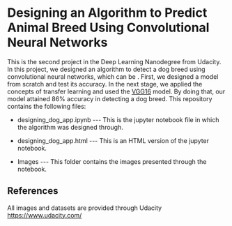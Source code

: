 # Designing an Algorithm to Predict Animal Breed Using Convolutional Neural Networks

This is the second project in the Deep Learning Nanodegree from Udacity. In this project, we designed an algorithm to detect a dog breed using convolutional neural networks, which can be . First, we designed a model from scratch and test its accuracy. In the next stage, we applied the concepts of transfer learning and used the [VGG16](https://neurohive.io/en/popular-networks/vgg16/) model. By doing that, our model attained 86% accuracy in detecting a dog breed. This repository contains the following files:

- designing_dog_app.ipynb --- This is the jupyter notebook file in which the algorithm was designed through.

- designing_dog_app.html  --- This is an HTML version of the jupyter notebook.

- Images                  --- This folder contains the images presented through the notebook.



## References 
All images and datasets are provided through Udacity  https://www.udacity.com/

